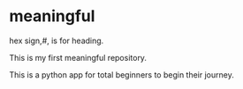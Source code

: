 # meaningful
hex sign,#, is for heading.

This is my first meaningful repository.

This is a python app for total beginners to begin their journey.

